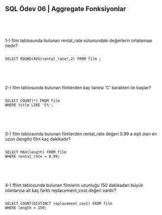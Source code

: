 ## SQL Ödev 06 | Aggregate Fonksiyonlar

<br>
<br>
<br>

1-) film tablosunda bulunan rental_rate sütunundaki değerlerin ortalaması nedir?

```

SELECT ROUND(AVG(rental_rate),2) FROM film ;

```

<br>
<br>
<br>

2-) film tablosunda bulunan filmlerden kaç tanesi 'C' karakteri ile başlar?

```

SELECT COUNT(*) FROM film
WHERE title LIKE 'C%';

```

<br>
<br>
<br>

3-) film tablosunda bulunan filmlerden rental_rate değeri 0.99 a eşit olan en uzun (length) film kaç dakikadır?

```

SELECT MAX(length) FROM film 
WHERE rental_rate = 0.99;

```

<br>
<br>
<br>

4-) ffilm tablosunda bulunan filmlerin uzunluğu 150 dakikadan büyük olanlarına ait kaç farklı replacement_cost değeri vardır?

```

SELECT COUNT(DISTINCT replacement_cost) FROM film 
WHERE length > 150;

```

